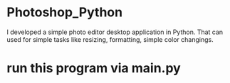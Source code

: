 # Photoshop_Python
I developed a simple photo editor desktop application in Python. That can used for simple tasks like resizing, formatting, simple color changings.


# run this program via main.py 
